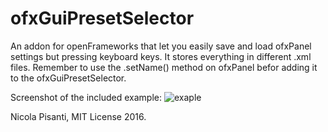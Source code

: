 ofxGuiPresetSelector
==============
An addon for openFrameworks that let you easily save and load ofxPanel settings but pressing keyboard keys. It stores everything in different .xml files. Remember to use the .setName() method on ofxPanel befor adding it to the ofxGuiPresetSelector.

Screenshot of the included example:
![exaple](exaple.jpg?raw=true "exaple")

Nicola Pisanti, MIT License 2016.
